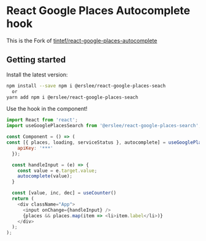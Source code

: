 # React Google Places Autocomplete hook

This is the Fork of <a href="https://github.com/tintef/react-google-places-autocomplete">tintef/react-google-places-autocomplete</a>


## Getting started

Install the latest version:
```sh
npm install --save npm i @erslee/react-google-places-seach
  or
yarn add npm i @erslee/react-google-places-seach
```

Use the hook in the component!
```js
import React from 'react';
import useGooglePlacesSearch from '@erslee/react-google-places-search';

const Component = () => (
const [{ places, loading, serviceStatus }, autocomplete] = useGooglePlacesSearch({
    apiKey: '***'
  });

  const handleInput = (e) => {
    const value = e.target.value;
    autocomplete(value);
  }

  const [value, inc, dec] = useCounter()
  return (
    <div className="App">
      <input onChange={handleInput} />
      {places && places.map(item => <li>item.label</li>)}
    </div>
  );
);
```

